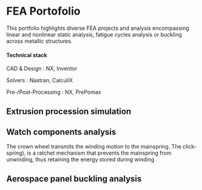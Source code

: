 # FEA Portofolio

This portfolio highlights diverse FEA projects and analysis encompassing linear and nonlinear static analysis, fatigue cycles analysis or buckling across metallic structures.

#### Technical stack
CAD & Design : NX, Inventor

Solvers : Nastran, CalculiX

Pre-/Post-Processing : NX, PrePomax


## Extrusion procession simulation 


## Watch components analysis
The crown wheel transmits the winding motion to the mainspring. The click-spring), is a ratchet mechanism that prevents the mainspring from unwinding, thus retaining the energy stored during winding



## Aerospace panel buckling analysis
